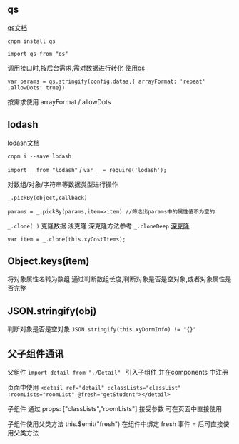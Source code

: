 ##  qs

[qs文档](https://www.npmjs.com/package/qs)

`cnpm install qs`

`import qs from "qs"`

调用接口时,按后台需求,需对数据进行转化   使用qs

`var params = qs.stringify(config.datas,{ arrayFormat: 'repeat' ,allowDots: true})`

按需求使用 arrayFormat / allowDots

## lodash

[lodash文档](https://www.lodashjs.com/)

`cnpm i --save lodash`

`import _ from "lodash"`  /   `var _ = require('lodash');`

对数组/对象/字符串等数据类型进行操作

`_.pickBy(object,callback)`

`params = _.pickBy(params,item=>item) //筛选出params中的属性值不为空的`         

`_.clone( )` 克隆数据   浅克隆      深克隆方法参考 `_.cloneDeep`  [深克隆](https://www.lodashjs.com/docs/lodash.cloneDeep)

`var item = _.clone(this.xyCostItems);`

## Object.keys(item)

将对象属性名转为数组  通过判断数组长度,判断对象是否是空对象,或者对象属性是否完整

## JSON.stringify(obj)

判断对象是否是空对象   `JSON.stringify(this.xyDormInfo) != "{}"`

## 父子组件通讯

 父组件  `import detail from "./Detail" ` 引入子组件  并在components 中注册

页面中使用  `<detail ref="detail" :classLists="classList" :roomLists="roomList" @fresh="getStudent"></detail>`    

子组件 通过 props: ["classLists","roomLists"]  接受参数   可在页面中直接使用

子组件使用父类方法   this.$emit("fresh")      在组件中绑定 fresh 事件  = 后可直接使用父类方法